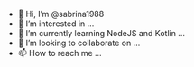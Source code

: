 - 👋 Hi, I’m @sabrina1988
- 👀 I’m interested in ...
- 🌱 I’m currently learning NodeJS and Kotlin ...
- 💞️ I’m looking to collaborate on ...
- 📫 How to reach me ...

<!---
sabrina1988/sabrina1988 is a ✨ special ✨ repository because its `README.md` (this file) appears on your GitHub profile.
You can click the Preview link to take a look at your changes.
--->
